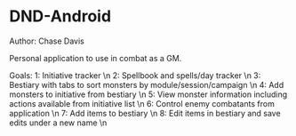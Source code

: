 # DND-Android

Author: Chase Davis

Personal application to use in combat as a GM.

Goals: 
1: Initiative tracker \n
2: Spellbook and spells/day tracker \n
3: Bestiary with tabs to sort monsters by module/session/campaign \n
4: Add monsters to initiative from bestiary \n
5: View monster information including actions available from initiative list \n
6: Control enemy combatants from application \n
7: Add items to bestiary \n
8: Edit items in bestiary and save edits under a new name \n
